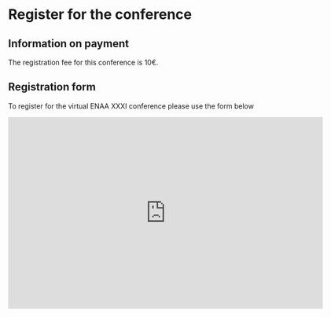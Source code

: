 # Register for the conference

## Information on payment

The registration fee for this conference is 10€. 
## Registration form

To register for the virtual ENAA XXXI conference please use the form below

<iframe src="https://docs.google.com/forms/d/e/1FAIpQLSd-cy_SoJ8kA2pAlqOm2WV3P7CbXE-bONxLmA2FlzOWZJ8SMw/viewform?embedded=true" width="640" height="390" frameborder="0" marginheight="0" marginwidth="0">Loading…</iframe>